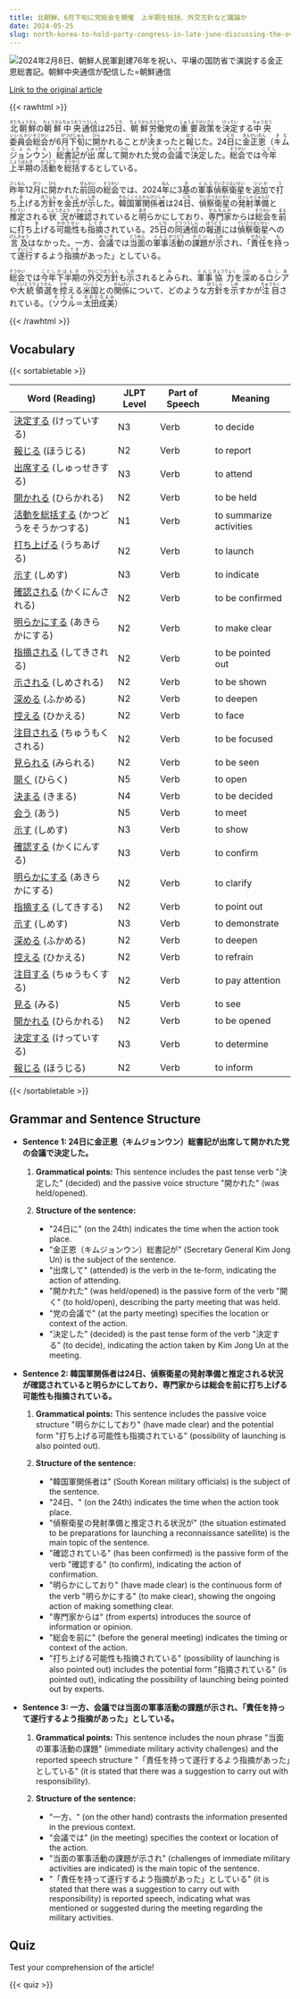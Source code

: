 ```yaml
---
title: 北朝鮮、6月下旬に党総会を開催　上半期を総括、外交方針など議論か
date: 2024-05-25
slug: north-korea-to-hold-party-congress-in-late-june-discussing-the-overall-assessment-of-the-first-half-of-the-year-and-foreign-policy-direction
---
```


![2024年2月8日、朝鮮人民軍創建76年を祝い、平壌の国防省で演説する金正恩総書記。朝鮮中央通信が配信した=朝鮮通信](https://www.asahicom.jp/imgopt/img/46e864df37/comm_L/AS20240525001669.jpg "2024年2月8日、朝鮮人民軍創建76年を祝い、平壌の国防省で演説する金正恩総書記。朝鮮中央通信が配信した=朝鮮通信")

[Link to the original article](https://asahi.com/articles/ASS5T1G1ZS5TUHBI00LM.html?iref=pc_international_top__n)

{{< rawhtml >}}
<p><ruby>北朝鮮<rt>きたちょうせん</rt></ruby>の<ruby>朝鮮<rt>ちょうせん</rt></ruby><ruby>中央<rt>ちゅうおう</rt></ruby><ruby>通信<rt>つうしん</rt></ruby>は25<ruby>日<rt>にち</rt></ruby>、<ruby>朝鮮<rt>ちょうせん</rt></ruby><ruby>労働<rt>ろうどう</rt></ruby>党の<ruby>重要<rt>じゅうよう</rt></ruby><ruby>政策<rt>せいさく</rt></ruby>を<ruby>決定<rt>けってい</rt></ruby>する<ruby>中央<rt>ちゅうおう</rt></ruby><ruby>委員会<rt>いいんかい</rt></ruby><ruby>総会<rt>そうかい</rt></ruby>が6<ruby>月<rt>がつ</rt></ruby><ruby>下旬<rt>げじゅん</rt></ruby>に<ruby>開<rt>ひら</rt></ruby>かれることが<ruby>決<rt>き</rt></ruby>まったと<ruby>報<rt>ほう</rt></ruby>じた。24<ruby>日<rt>にち</rt></ruby>に<ruby>金<rt>きん</rt></ruby><ruby>正恩<rt>せいおん</rt></ruby>（<ruby>キムジョンウン<rt>きむじょんうん</rt></ruby>）<ruby>総書記<rt>そうしょき</rt></ruby>が<ruby>出席<rt>しゅっせき</rt></ruby>して<ruby>開<rt>ひら</rt></ruby>かれた<ruby>党<rt>とう</rt></ruby>の<ruby>会議<rt>かいぎ</rt></ruby>で<ruby>決定<rt>けってい</rt></ruby>した。<ruby>総会<rt>そうかい</rt></ruby>では<ruby>今年<rt>ことし</rt></ruby><ruby>上半期<rt>じょうはんき</rt></ruby>の<ruby>活動<rt>かつどう</rt></ruby>を<ruby>総括<rt>そうかつ</rt></ruby>するとしている。</p>

<p><ruby>昨年<rt>さくねん</rt></ruby>12<ruby>月<rt>がつ</rt></ruby>に<ruby>開<rt>ひら</rt></ruby>かれた<ruby>前回<rt>ぜんかい</rt></ruby>の<ruby>総会<rt>そうかい</rt></ruby>では、2024<ruby>年<rt>ねん</rt></ruby>に3<ruby>基<rt>き</rt></ruby>の<ruby>軍事<rt>ぐんじ</rt></ruby><ruby>偵察<rt>ていさつ</rt></ruby><ruby>衛星<rt>えいせい</rt></ruby>を<ruby>追加<rt>ついか</rt></ruby>で<ruby>打<rt>う</rt></ruby>ち<ruby>上<rt>あ</rt></ruby>げる<ruby>方針<rt>ほうしん</rt></ruby>を<ruby>金氏<rt>きんし</rt></ruby>が<ruby>示<rt>しめ</rt></ruby>した。<ruby>韓国<rt>かんこく</rt></ruby><ruby>軍<rt>ぐん</rt></ruby><ruby>関係者<rt>かんけいしゃ</rt></ruby>は24<ruby>日<rt>にち</rt></ruby>、<ruby>偵察<rt>ていさつ</rt></ruby><ruby>衛星<rt>えいせい</rt></ruby>の<ruby>発射<rt>はっしゃ</rt></ruby><ruby>準備<rt>じゅんび</rt></ruby>と<ruby>推定<rt>すいてい</rt></ruby>される<ruby>状況<rt>じょうきょう</rt></ruby>が<ruby>確認<rt>かくにん</rt></ruby>されていると<ruby>明<rt>あき</rt></ruby>らかにしており、<ruby>専門家<rt>せんもんか</rt></ruby>からは<ruby>総会<rt>そうかい</rt></ruby>を<ruby>前<rt>まえ</rt></ruby>に<ruby>打<rt>う</rt></ruby>ち<ruby>上<rt>あ</rt></ruby>げる<ruby>可能性<rt>かのうせい</rt></ruby>も<ruby>指摘<rt>してき</rt></ruby>されている。25<ruby>日<rt>にち</rt></ruby>の<ruby>同<rt>どう</rt></ruby><ruby>通信<rt>つうしん</rt></ruby>の<ruby>報道<rt>ほうどう</rt></ruby>には<ruby>偵察<rt>ていさつ</rt></ruby><ruby>衛星<rt>えいせい</rt></ruby>への<ruby>言及<rt>げんきゅう</rt></ruby>はなかった。一方、<ruby>会議<rt>かいぎ</rt></ruby>では<ruby>当面<rt>とうめん</rt></ruby>の<ruby>軍事<rt>ぐんじ</rt></ruby><ruby>活動<rt>かつどう</rt></ruby>の<ruby>課題<rt>かだい</rt></ruby>が<ruby>示<rt>しめ</rt></ruby>され、「<ruby>責任<rt>せきにん</rt></ruby>を<ruby>持<rt>も</rt></ruby>って<ruby>遂行<rt>すいこう</rt></ruby>するよう<ruby>指摘<rt>してき</rt></ruby>があった」としている。</p>

<p><ruby>総会<rt>そうかい</rt></ruby>では<ruby>今年<rt>ことし</rt></ruby><ruby>下半期<rt>かはんき</rt></ruby>の<ruby>外交<rt>がいこう</rt></ruby><ruby>方針<rt>ほうしん</rt></ruby>も<ruby>示<rt>しめ</rt></ruby>されると<ruby>み<rt>み</rt></ruby>られ、<ruby>軍事<rt>ぐんじ</rt></ruby><ruby>協力<rt>きょうりょく</rt></ruby>を<ruby>深<rt>ふか</rt></ruby>める<ruby>ロシア<rt>ろしあ</rt></ruby>や<ruby>大統領<rt>だいとうりょう</rt></ruby><ruby>選<rt>せん</rt></ruby>を<ruby>控<rt>ひか</rt></ruby>える<ruby>米国<rt>べいこく</rt></ruby>との<ruby>関係<rt>かんけい</rt></ruby>について、どのような<ruby>方針<rt>ほうしん</rt></ruby>を<ruby>示<rt>しめ</rt></ruby>すかが<ruby>注目<rt>ちゅうもく</rt></ruby>されている。（<ruby>ソウル<rt>そうる</rt></ruby>＝<ruby>太田<rt>おおた</rt></ruby><ruby>成美<rt>なるみ</rt></ruby>）</p>
{{< /rawhtml >}}

## Vocabulary


{{< sortabletable >}}

| Word (Reading) | JLPT Level | Part of Speech | Meaning |
|-----------------|------------|---------------|---------|
|[決定する](https://jisho.org/search/%E6%B1%BA%E5%AE%9A%E3%81%99%E3%82%8B) (けっていする)| N3 | Verb | to decide |
|[報じる](https://jisho.org/search/%E5%A0%B1%E3%81%98%E3%82%8B) (ほうじる)| N2 | Verb | to report |
|[出席する](https://jisho.org/search/%E5%87%BA%E5%B8%AD%E3%81%99%E3%82%8B) (しゅっせきする)| N3 | Verb | to attend |
|[開かれる](https://jisho.org/search/%E9%96%8B%E3%81%8B%E3%82%8C%E3%82%8B) (ひらかれる)| N2 | Verb | to be held |
|[活動を総括する](https://jisho.org/search/%E6%B4%BB%E5%8B%95%E3%82%92%E7%B7%8F%E6%8B%AC%E3%81%99%E3%82%8B) (かつどうをそうかつする)| N1 | Verb | to summarize activities |
|[打ち上げる](https://jisho.org/search/%E6%89%93%E3%81%A1%E4%B8%8A%E3%81%92%E3%82%8B) (うちあげる)| N2 | Verb | to launch |
|[示す](https://jisho.org/search/%E7%A4%BA%E3%81%99) (しめす)| N3 | Verb | to indicate |
|[確認される](https://jisho.org/search/%E7%A2%BA%E8%AA%8D%E3%81%95%E3%82%8C%E3%82%8B) (かくにんされる)| N2 | Verb | to be confirmed |
|[明らかにする](https://jisho.org/search/%E6%98%8E%E3%82%89%E3%81%8B%E3%81%AB%E3%81%99%E3%82%8B) (あきらかにする)| N2 | Verb | to make clear |
|[指摘される](https://jisho.org/search/%E6%8C%87%E6%91%98%E3%81%95%E3%82%8C%E3%82%8B) (してきされる)| N2 | Verb | to be pointed out |
|[示される](https://jisho.org/search/%E7%A4%BA%E3%81%95%E3%82%8C%E3%82%8B) (しめされる)| N2 | Verb | to be shown |
|[深める](https://jisho.org/search/%E6%B7%B1%E3%82%81%E3%82%8B) (ふかめる)| N2 | Verb | to deepen |
|[控える](https://jisho.org/search/%E6%8E%A7%E3%81%88%E3%82%8B) (ひかえる)| N2 | Verb | to face |
|[注目される](https://jisho.org/search/%E6%B3%A8%E7%9B%AE%E3%81%95%E3%82%8C%E3%82%8B) (ちゅうもくされる)| N2 | Verb | to be focused |
|[見られる](https://jisho.org/search/%E8%A6%8B%E3%82%89%E3%82%8C%E3%82%8B) (みられる)| N2 | Verb | to be seen |
|[開く](https://jisho.org/search/%E9%96%8B%E3%81%8F) (ひらく)| N5 | Verb | to open |
|[決まる](https://jisho.org/search/%E6%B1%BA%E3%81%BE%E3%82%8B) (きまる)| N4 | Verb | to be decided |
|[会う](https://jisho.org/search/%E4%BC%9A%E3%81%86) (あう)| N5 | Verb | to meet |
|[示す](https://jisho.org/search/%E7%A4%BA%E3%81%99) (しめす)| N3 | Verb | to show |
|[確認する](https://jisho.org/search/%E7%A2%BA%E8%AA%8D%E3%81%99%E3%82%8B) (かくにんする)| N3 | Verb | to confirm |
|[明らかにする](https://jisho.org/search/%E6%98%8E%E3%82%89%E3%81%8B%E3%81%AB%E3%81%99%E3%82%8B) (あきらかにする)| N2 | Verb | to clarify |
|[指摘する](https://jisho.org/search/%E6%8C%87%E6%91%98%E3%81%99%E3%82%8B) (してきする)| N2 | Verb | to point out |
|[示す](https://jisho.org/search/%E7%A4%BA%E3%81%99) (しめす)| N3 | Verb | to demonstrate |
|[深める](https://jisho.org/search/%E6%B7%B1%E3%82%81%E3%82%8B) (ふかめる)| N2 | Verb | to deepen |
|[控える](https://jisho.org/search/%E6%8E%A7%E3%81%88%E3%82%8B) (ひかえる)| N2 | Verb | to refrain |
|[注目する](https://jisho.org/search/%E6%B3%A8%E7%9B%AE%E3%81%99%E3%82%8B) (ちゅうもくする)| N2 | Verb | to pay attention |
|[見る](https://jisho.org/search/%E8%A6%8B%E3%82%8B) (みる)| N5 | Verb | to see |
|[開かれる](https://jisho.org/search/%E9%96%8B%E3%81%8B%E3%82%8C%E3%82%8B) (ひらかれる)| N2 | Verb | to be opened |
|[決定する](https://jisho.org/search/%E6%B1%BA%E5%AE%9A%E3%81%99%E3%82%8B) (けっていする)| N3 | Verb | to determine |
|[報じる](https://jisho.org/search/%E5%A0%B1%E3%81%98%E3%82%8B) (ほうじる)| N2 | Verb | to inform |

{{< /sortabletable >}}


## Grammar and Sentence Structure

- **Sentence 1: 24日に金正恩（キムジョンウン）総書記が出席して開かれた党の会議で決定した。**

    1. **Grammatical points:** This sentence includes the past tense verb "決定した" (decided) and the passive voice structure "開かれた" (was held/opened).
    
    2. **Structure of the sentence:** 
        - "24日に" (on the 24th) indicates the time when the action took place.
        - "金正恩（キムジョンウン）総書記が" (Secretary General Kim Jong Un) is the subject of the sentence.
        - "出席して" (attended) is the verb in the te-form, indicating the action of attending.
        - "開かれた" (was held/opened) is the passive form of the verb "開く" (to hold/open), describing the party meeting that was held.
        - "党の会議で" (at the party meeting) specifies the location or context of the action.
        - "決定した" (decided) is the past tense form of the verb "決定する" (to decide), indicating the action taken by Kim Jong Un at the meeting.

- **Sentence 2: 韓国軍関係者は24日、偵察衛星の発射準備と推定される状況が確認されていると明らかにしており、専門家からは総会を前に打ち上げる可能性も指摘されている。**

    1. **Grammatical points:** This sentence includes the passive voice structure "明らかにしており" (have made clear) and the potential form "打ち上げる可能性も指摘されている" (possibility of launching is also pointed out).
    
    2. **Structure of the sentence:** 
        - "韓国軍関係者は" (South Korean military officials) is the subject of the sentence.
        - "24日、" (on the 24th) indicates the time when the action took place.
        - "偵察衛星の発射準備と推定される状況が" (the situation estimated to be preparations for launching a reconnaissance satellite) is the main topic of the sentence.
        - "確認されている" (has been confirmed) is the passive form of the verb "確認する" (to confirm), indicating the action of confirmation.
        - "明らかにしており" (have made clear) is the continuous form of the verb "明らかにする" (to make clear), showing the ongoing action of making something clear.
        - "専門家からは" (from experts) introduces the source of information or opinion.
        - "総会を前に" (before the general meeting) indicates the timing or context of the action.
        - "打ち上げる可能性も指摘されている" (possibility of launching is also pointed out) includes the potential form "指摘されている" (is pointed out), indicating the possibility of launching being pointed out by experts.

- **Sentence 3: 一方、会議では当面の軍事活動の課題が示され、「責任を持って遂行するよう指摘があった」としている。**

    1. **Grammatical points:** This sentence includes the noun phrase "当面の軍事活動の課題" (immediate military activity challenges) and the reported speech structure "「責任を持って遂行するよう指摘があった」としている" (it is stated that there was a suggestion to carry out with responsibility).
    
    2. **Structure of the sentence:** 
        - "一方、" (on the other hand) contrasts the information presented in the previous context.
        - "会議では" (in the meeting) specifies the context or location of the action.
        - "当面の軍事活動の課題が示され" (challenges of immediate military activities are indicated) is the main topic of the sentence.
        - "「責任を持って遂行するよう指摘があった」としている" (it is stated that there was a suggestion to carry out with responsibility) is reported speech, indicating what was mentioned or suggested during the meeting regarding the military activities.

## Quiz

Test your comprehension of the article!

{{< quiz >}}